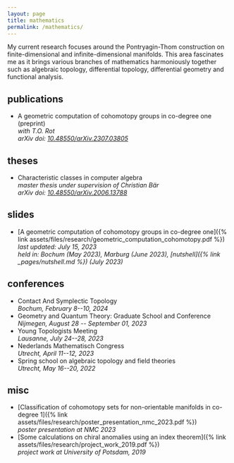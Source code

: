 ```yaml
---
layout: page
title: mathematics
permalink: /mathematics/
---
```


My current research focuses around the Pontryagin-Thom construction on finite-dimensional and infinite-dimensional manifolds.
This area fascinates me as it brings various branches of mathematics harmoniously together such as algebraic topology, differential topology, differential geometry and functional analysis.

publications
------------

*   A geometric computation of cohomotopy groups in co-degree one (preprint)  
    *with T.O. Rot*  
    *arXiv doi: [10.48550/arXiv.2307.03805](https://doi.org/10.48550/arXiv.2307.03805)*

theses
------

*   Characteristic classes in computer algebra  
    *master thesis under supervision of Christian Bär*  
    *arXiv doi: [10.48550/arXiv.2006.13788](https://doi.org/10.48550/arXiv.2006.13788)*

slides
------

*   [A geometric computation of cohomotopy groups in co-degree one]({% link assets/files/research/geometric_computation_cohomotopy.pdf %})  
    *last updated: July 15, 2023*  
    *held in: Bochum (May 2023), Marburg (June 2023), [nutshell]({% link _pages/nutshell.md %}) (July 2023)*  

conferences
-----------

*   Contact And Symplectic Topology  
    *Bochum, February 8--10, 2024*
*   Geometry and Quantum Theory: Graduate School and Conference  
    *Nijmegen, August 28 -- September 01, 2023*
*   Young Topologists Meeting  
    *Lausanne, July 24--28, 2023*
*   Nederlands Mathematisch Congress  
    *Utrecht, April 11--12, 2023*
*   Spring school on algebraic topology and field theories  
    *Utrecht, May 16--20, 2022*

misc
----

*   [Classification of cohomotopy sets for non-orientable manifolds in co-degree 1]({% link assets/files/research/poster_presentation_nmc_2023.pdf %})  
    *poster presentation at NMC 2023*
*   [Some calculations on chiral anomalies using an index theorem]({% link assets/files/research/project_work_2019.pdf %})  
    *project work at University of Potsdam, 2019*